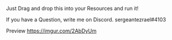 Just Drag and drop this into your Resources and run it!

If you have a Question, write me on Discord.
sergeantezrael#4103

Preview
https://imgur.com/2AbDyUm
